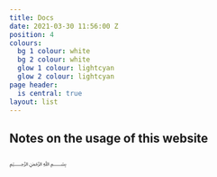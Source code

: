 ```yaml
---
title: Docs
date: 2021-03-30 11:56:00 Z
position: 4
colours:
  bg 1 colour: white
  bg 2 colour: white
  glow 1 colour: lightcyan
  glow 2 colour: lightcyan
page header:
  is central: true
layout: list
---
```


## Notes on the usage of this website

<!-- break -->

﷽

<!-- break -->

<!-- special -->